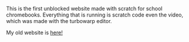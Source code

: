 This is the first unblocked website made with scratch for school chromebooks. Everything that is running is scratch code even the video, which was made with the turbowarp editor.


My old website is <a href="https://sites.google.com/philasd.org"> here! </a>
